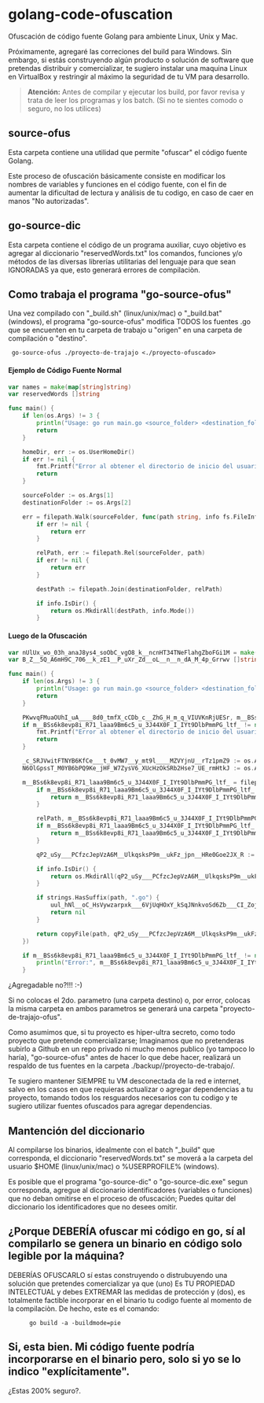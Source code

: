 # golang-code-ofuscation
Ofuscación de código fuente Golang para ambiente Linux, Unix y Mac.

Próximamente, agregaré las correciones del build para Windows. Sin embargo, si estás construyendo algún producto o solución de software que pretendas distribuir y comercializar, te sugiero instalar una maquina Linux en VirtualBox y restringir al máximo la seguridad de tu VM para desarrollo.  

> **Atención:** Antes de compilar y ejecutar los build, por favor revisa y trata de leer los programas y los batch.
(Si no te sientes comodo o seguro, no los utilices)

## source-ofus
Esta carpeta contiene una utilidad que permite "ofuscar" el código fuente Golang.

Este proceso de ofuscación básicamente consiste en modificar los nombres de variables y funciones en el código fuente, con el fin de aumentar la dificultad de lectura y análisis de tu codigo, en caso de caer en manos "No autorizadas".

## go-source-dic
Esta carpeta contiene el código de un programa auxiliar, cuyo objetivo es agregar al diccionario "reservedWords.txt" los comandos, funciones y/o métodos de las diversas librerías utilitarias del lenguaje para que sean IGNORADAS ya que, esto generará errores de compilaciòn.

## Como trabaja el programa "go-source-ofus"
Una vez compilado con "_build.sh" (linux/unix/mac) o "_build.bat" (windows), el programa "go-source-ofus" modifica TODOS los fuentes .go que se encuenten en tu carpeta de trabajo u "origen" en una carpeta de compilación o "destino".

     go-source-ofus ./proyecto-de-trajajo <./proyecto-ofuscado>

#### Ejemplo de Código Fuente Normal 
```go
var names = make(map[string]string)
var reservedWords []string

func main() {
	if len(os.Args) != 3 {
		println("Usage: go run main.go <source_folder> <destination_folder>")
		return
	}

	homeDir, err := os.UserHomeDir()
	if err != nil {
		fmt.Printf("Error al obtener el directorio de inicio del usuario: %v\n", err)
		return
	}

	sourceFolder := os.Args[1]
	destinationFolder := os.Args[2]

	err = filepath.Walk(sourceFolder, func(path string, info fs.FileInfo, err error) error {
		if err != nil {
			return err
		}

		relPath, err := filepath.Rel(sourceFolder, path)
		if err != nil {
			return err
		}

		destPath := filepath.Join(destinationFolder, relPath)

		if info.IsDir() {
			return os.MkdirAll(destPath, info.Mode())
		}
```
#### Luego de la Ofuscación
```go
var nUlUx_wo_03h_anaJ8ys4_soObC_vgO8_k__ncnHT34TNeFlahgZboFGi1M = make(map[string]string)
var B_Z__5Q_A6mH9C_706__k_zE1__P_uXr_Zd__oL__n__n_dA_M_4p_Grrwv []string

func main() {
	if len(os.Args) != 3 {
		println("Usage: go run main.go <source_folder> <destination_folder>")
		return
	}

	PKwvqFMuaOUhI_uA____8d0_tmfX_cCDb_c__ZhG_H_m_q_VIUVKnRjUESr, m__BSs6k8evp8i_R71_laaa9Bm6c5_u_3J44X0F_I_IYt9DlbPmmPG_ltf_ := os.UserHomeDir()
	if m__BSs6k8evp8i_R71_laaa9Bm6c5_u_3J44X0F_I_IYt9DlbPmmPG_ltf_ != nil {
		fmt.Printf("Error al obtener el directorio de inicio del usuario: %v\n", m__BSs6k8evp8i_R71_laaa9Bm6c5_u_3J44X0F_I_IYt9DlbPmmPG_ltf_)
		return
	}

	_c_SRJVwitFTNYB6KfCe___t_0vMW7__y_mt9l____MZVYjnU__rTz1pmZ9 := os.Args[1]
	N6OlGpssT_M0YB6bPQ9Ke_jHF_W7ZysV6_XUcHzOkSRb2Hse7_UE_rmHtkJ := os.Args[2]

	m__BSs6k8evp8i_R71_laaa9Bm6c5_u_3J44X0F_I_IYt9DlbPmmPG_ltf_ = filepath.Walk(_c_SRJVwitFTNYB6KfCe___t_0vMW7__y_mt9l____MZVYjnU__rTz1pmZ9, func(path string, info fs.FileInfo, m__BSs6k8evp8i_R71_laaa9Bm6c5_u_3J44X0F_I_IYt9DlbPmmPG_ltf_ error) error {
		if m__BSs6k8evp8i_R71_laaa9Bm6c5_u_3J44X0F_I_IYt9DlbPmmPG_ltf_ != nil {
			return m__BSs6k8evp8i_R71_laaa9Bm6c5_u_3J44X0F_I_IYt9DlbPmmPG_ltf_
		}

		relPath, m__BSs6k8evp8i_R71_laaa9Bm6c5_u_3J44X0F_I_IYt9DlbPmmPG_ltf_ := filepath.Rel(_c_SRJVwitFTNYB6KfCe___t_0vMW7__y_mt9l____MZVYjnU__rTz1pmZ9, path)
		if m__BSs6k8evp8i_R71_laaa9Bm6c5_u_3J44X0F_I_IYt9DlbPmmPG_ltf_ != nil {
			return m__BSs6k8evp8i_R71_laaa9Bm6c5_u_3J44X0F_I_IYt9DlbPmmPG_ltf_
		}

		qP2_uSy___PCfzcJepVzA6M__UlkqsksP9m__ukFz_jpn__HRe0Goe2JX_R := filepath.Join(N6OlGpssT_M0YB6bPQ9Ke_jHF_W7ZysV6_XUcHzOkSRb2Hse7_UE_rmHtkJ, relPath)

		if info.IsDir() {
			return os.MkdirAll(qP2_uSy___PCfzcJepVzA6M__UlkqsksP9m__ukFz_jpn__HRe0Goe2JX_R, info.Mode())
		}

		if strings.HasSuffix(path, ".go") {
			uul_hNl__oC_HsVywzarpxk___6VjUqHOxY_kSqJNnkvoSd6Zb___CI_Zoj(PKwvqFMuaOUhI_uA____8d0_tmfX_cCDb_c__ZhG_H_m_q_VIUVKnRjUESr, path, qP2_uSy___PCfzcJepVzA6M__UlkqsksP9m__ukFz_jpn__HRe0Goe2JX_R)
			return nil
		}

		return copyFile(path, qP2_uSy___PCfzcJepVzA6M__UlkqsksP9m__ukFz_jpn__HRe0Goe2JX_R)
	})

	if m__BSs6k8evp8i_R71_laaa9Bm6c5_u_3J44X0F_I_IYt9DlbPmmPG_ltf_ != nil {
		println("Error:", m__BSs6k8evp8i_R71_laaa9Bm6c5_u_3J44X0F_I_IYt9DlbPmmPG_ltf_.Error())
	}
```
 ¿Agregadable no?!!!  :-) 
 
Si no colocas el 2do. parametro (una carpeta destino) o, por error, colocas la misma carpeta en ambos parametros se generará una carpeta "proyecto-de-trajajo-ofus".

Como asumimos que, si tu proyecto es hiper-ultra secreto, como todo proyecto que pretende comercializarse; Imaginamos que no pretenderas subirlo a Github en un repo privado ni mucho menos publico (yo tampoco lo haría), "go-source-ofus" antes de hacer lo que debe hacer, realizará un respaldo de tus fuentes en la carpeta ./backup/<fecha>/proyecto-de-trabajo/<timestamp>.

Te sugiero mantener SIEMPRE tu VM desconectada de la red e internet, salvo en los casos en que requieras actualizar o agregar dependencias a tu proyecto, tomando todos los resguardos necesarios con tu codigo y te sugiero utilizar fuentes ofuscados para agregar dependencias.

## Mantención del diccionario
Al compilarse los binarios, idealmente con el batch "_build" que corresponda, el diccionario "reservedWords.txt" se moverá a la carpeta del usuario $HOME (linux/unix/mac) o %USERPROFILE% (windows).

Es posible que el programa "go-source-dic" o "go-source-dic.exe" segun corresponda, agregue al diccionario identificadores (variables o funciones) que no deban omitirse en el proceso de ofuscación; Puedes quitar del diccionario los identificadores que no desees omitir.

## ¿Porque DEBERÍA ofuscar mi código en go, sí al compilarlo se genera un binario en código solo legible por la máquina?

DEBERÍAS OFUSCARLO sí estas construyendo o distrubuyendo una solución que pretendes comercializar ya que (uno) Es TU PROPIEDAD INTELECTUAL y debes EXTREMAR las medidas de protección y (dos), es totalmente factible incorporar en el binario tu codigo fuente al momento de la compilaciòn. De hecho, este es el comando:

          go build -a -buildmode=pie

## Si, esta bien. Mi código fuente podría incorporarse en el binario pero, solo si yo se lo indico "explícitamente".

¿Estas 200% seguro?.




